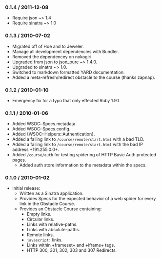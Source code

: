 ### 0.1.4 / 2011-12-08

* Require json ~> 1.4
* Require sinatra ~> 1.0

### 0.1.3 / 2010-07-02

* Migrated off of Hoe and to Jeweler.
* Manage all development dependencies with Bundler.
* Removed the dependencey on nokogiri.
* Upgraded from json to json_pure ~> 1.4.0.
* Upgraded to sinatra ~> 1.0.
* Switched to markdown formatted YARD documentation.
* Added a meta-refresh/redirect obstacle to the course (thanks zapnap).

### 0.1.2 / 2010-01-10

* Emergency fix for a typo that only effected Ruby 1.9.1.

### 0.1.1 / 2010-01-06

* Added WSOC::Specs.metadata.
* Added WSOC::Specs.config.
* Added {WSOC::Helpers::Authentication}.
* Added a failing link to `/course/remote/start.html` with a bad TLD.
* Added a failing link to `/course/remote/start.html` with the bad
  IP address +191.255.0.0+.
* Added `/course/auth` for testing spidering of HTTP Basic
  Auth protected pages.
  * Added auth store information to the metadata within the specs.

### 0.1.0 / 2010-01-02

* Initial release:
  * Written as a Sinatra application.
  * Provides Specs for the expected behavior of a web spider for every link
    in the Obstacle Course.
  * Provides an Obstacle Course containing:
    * Empty links.
    * Circular links.
    * Links with relative-paths.
    * Links with absolute-paths.
    * Remote links.
    * `javascript:` links.
    * Links within +frameset+ and +iframe+ tags.
    * HTTP 300, 301, 302, 303 and 307 Redirects.

